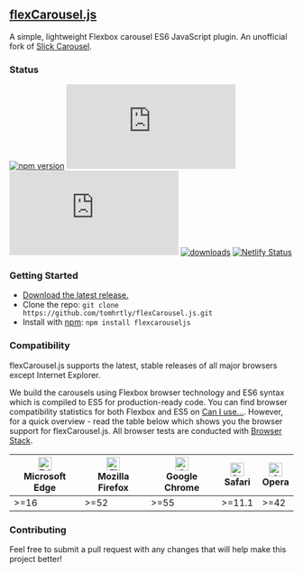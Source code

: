 ## [flexCarousel.js](https://flexcarousel.com)

A simple, lightweight Flexbox carousel ES6 JavaScript plugin. An unofficial fork of [Slick Carousel](https://github.com/kenwheeler/slick/).

### Status

[![npm version](https://img.shields.io/npm/v/flexcarouseljs.svg)](https://npmjs.com/package/flexcarouseljs)
[![CSS gzip size](https://img.badgesize.io/tomhrtly/flexCarousel.js/master/dist/flexCarousel.min.css?compression=gzip&label=CSS+gzip+size)](https://github.com/tomhrtly/flexCarousel.js/tree/master/dist/flexCarousel.min.css)
[![JS gzip size](https://img.badgesize.io/tomhrtly/flexCarousel.js/master/dist/flexCarousel.min.js?compression=gzip&label=JS+gzip+size)](https://github.com/tomhrtly/flexCarousel.js/tree/master/dist/flexCarousel.min.js)
[![downloads](https://img.shields.io/npm/dm/flexcarouseljs.svg)](https://npmjs.com/package/flexcarouseljs)
[![Netlify Status](https://api.netlify.com/api/v1/badges/bae9e38a-d7f0-4bfb-baed-e25ca02385e6/deploy-status)](https://app.netlify.com/sites/flamboyant-swanson-358ad2/deploys)

### Getting Started

* [Download the latest release.](https://github.com/tomhrtly/flexCarousel.js/archive/v0.1.0.zip)
* Clone the repo: `git clone https://github.com/tomhrtly/flexCarousel.js.git`
* Install with [npm](https://www.npmjs.com/): `npm install flexcarouseljs`

### Compatibility

flexCarousel.js supports the latest, stable releases of all major browsers except Internet Explorer.

We build the carousels using Flexbox browser technology and ES6 syntax which is compiled to ES5 for production-ready code. You can find browser compatibility statistics for both Flexbox and ES5 on [Can I use...](https://caniuse.com). However, for a quick overview - read the table below which shows you the browser support for flexCarousel.js. All browser tests are conducted with [Browser Stack](https://browserstack.com).

| [<img src="https://raw.githubusercontent.com/alrra/browser-logos/master/src/edge/edge_48x48.png" alt="Edge" width="24px" height="24px" />](http://godban.github.io/browsers-support-badges/)<br>Microsoft Edge | [<img src="https://raw.githubusercontent.com/alrra/browser-logos/master/src/firefox/firefox_48x48.png" alt="Firefox" width="24px" height="24px" />](http://godban.github.io/browsers-support-badges/)<br>Mozilla Firefox | [<img src="https://raw.githubusercontent.com/alrra/browser-logos/master/src/chrome/chrome_48x48.png" alt="Chrome" width="24px" height="24px" />](http://godban.github.io/browsers-support-badges/)<br>Google Chrome | [<img src="https://raw.githubusercontent.com/alrra/browser-logos/master/src/safari/safari_48x48.png" alt="Safari" width="24px" height="24px" />](http://godban.github.io/browsers-support-badges/)<br>Safari | [<img src="https://raw.githubusercontent.com/alrra/browser-logos/master/src/opera/opera_48x48.png" alt="Opera" width="24px" height="24px" />](http://godban.github.io/browsers-support-badges/)<br>Opera |
| --------- | --------- | --------- | --------- | --------- |
| >=16 | >=52 | >=55 | >=11.1 | >=42 |

### Contributing

Feel free to submit a pull request with any changes that will help make this project better!
